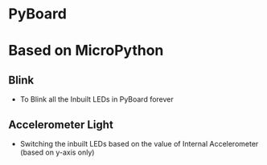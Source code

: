 # PyBoard
# Based on MicroPython
## Blink
* To Blink all the Inbuilt LEDs in PyBoard forever
## Accelerometer Light
* Switching the inbuilt LEDs based on the value of Internal Accelerometer (based on y-axis only)
 
